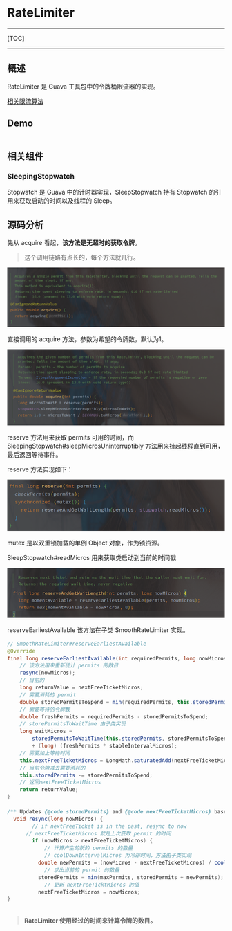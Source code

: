 # RateLimiter

---

[TOC]

---



## 概述

RateLimiter  是 Guava 工具包中的令牌桶限流器的实现。

[相关限流算法](../../系统设计/限流算法.md)

## Demo

```

```







## 相关组件

### SleepingStopwatch

Stopwatch 是 Guava 中的计时器实现，SleepStopwatch 持有 Stopwatch 的引用来获取启动的时间以及线程的 Sleep。





## 源码分析

先从 acquire 看起，**该方法是无超时的获取令牌**。

> 这个调用链路有点长的，每个方法就几行。

![image-20210915233616698](assets/image-20210915233616698.png)

直接调用的 acquire 方法，参数为希望的令牌数，默认为1。

![image-20210915233734149](assets/image-20210915233734149.png) 



reserve 方法用来获取 permits 可用的时间，而 SleepingStopwatch#sleepMicrosUninterruptibly 方法用来挂起线程直到可用，最后返回等待事件。

reserve 方法实现如下：

![image-20210916070708698](assets/image-20210916070708698.png)

mutex 是以双重锁加载的单例 Object 对象，作为锁资源。

SleepStopwatch#readMicros 用来获取类启动到当前的时间戳

![image-20210916070941312](assets/image-20210916070941312.png)

reserveEarliestAvailable 该方法在子类 SmoothRateLimiter 实现。

```java
// SmoothRateLimiter#reserveEarliestAvailable
@Override
final long reserveEarliestAvailable(int requiredPermits, long nowMicros) {
    // 该方法用来重新统计 permits 的数目
    resync(nowMicros);
    // 目前的
    long returnValue = nextFreeTicketMicros;
    // 需要消耗的 permit
    double storedPermitsToSpend = min(requiredPermits, this.storedPermits);
    // 需要等待的令牌数
    double freshPermits = requiredPermits - storedPermitsToSpend;
    // storePermitsToWaitTime 由子类实现
    long waitMicros =
        storedPermitsToWaitTime(this.storedPermits, storedPermitsToSpend)
        + (long) (freshPermits * stableIntervalMicros);
    // 需要加上等待时间
    this.nextFreeTicketMicros = LongMath.saturatedAdd(nextFreeTicketMicros, waitMicros);
    // 当前令牌减去需要消耗的
    this.storedPermits -= storedPermitsToSpend;
    // 返回nextFreeTicketMicros
    return returnValue;
}

/** Updates {@code storedPermits} and {@code nextFreeTicketMicros} based on the current time. */
  void resync(long nowMicros) {
        // if nextFreeTicket is in the past, resync to now
      // nextFreeTicketMicros 就是上次获取 permit 的时间
        if (nowMicros > nextFreeTicketMicros) {
            // 计算产生的新的 permits 的数量
            // coolDownIntervalMicros 为冷却时间，方法由子类实现
          double newPermits = (nowMicros - nextFreeTicketMicros) / coolDownIntervalMicros();
            // 求出当前的 permit 的数量
          storedPermits = min(maxPermits, storedPermits + newPermits);
            // 更新 nextFreeTicktMicros 的值
          nextFreeTicketMicros = nowMicros;
}
  
```

> **RateLimiter 使用经过的时间来计算令牌的数目。**